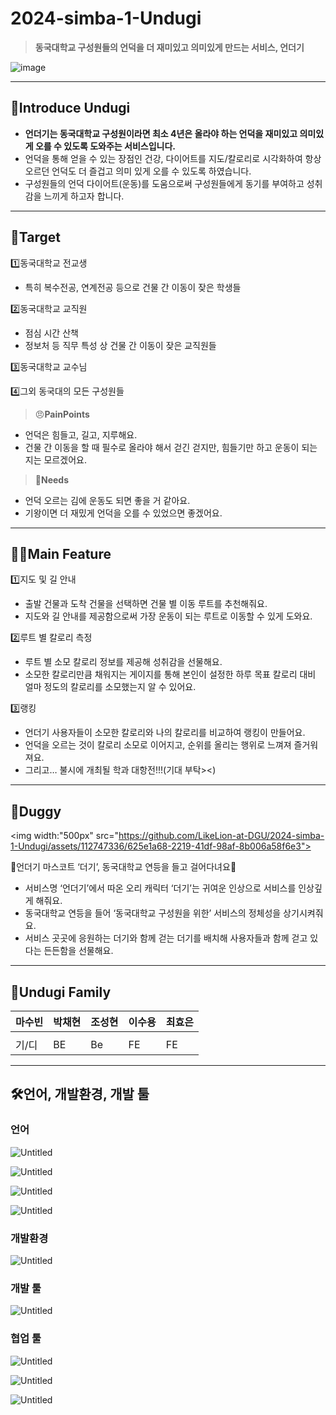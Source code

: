 # 2024-simba-1-Undugi

> **동국대학교 구성원들의 언덕을 더 재미있고 의미있게 만드는 서비스, 언더기**
> 
![image](https://github.com/LikeLion-at-DGU/2024-simba-1-Undugi/assets/112747336/37cb2f9f-0bf2-4c68-b3bf-e68d8c0de638)



---

## 🦆Introduce Undugi

- **언더기는 동국대학교 구성원이라면 최소 4년은 올라야 하는 언덕을 재미있고 의미있게 오를 수 있도록 도와주는 서비스입니다.**
- 언덕을 통해 얻을 수 있는 장점인 건강, 다이어트를 지도/칼로리로 시각화하여 항상 오르던 언덕도 더 즐겁고 의미 있게 오를 수 있도록 하였습니다.
- 구성원들의 언덕 다이어트(운동)를 도움으로써 구성원들에게 동기를 부여하고 성취감을 느끼게 하고자 합니다.

---

## 🎯Target

1️⃣동국대학교 전교생

- 특히 복수전공, 연계전공 등으로 건물 간 이동이 잦은 학생들

2️⃣동국대학교 교직원

- 점심 시간 산책
- 정보처 등 직무 특성 상 건물 간 이동이 잦은 교직원들

3️⃣동국대학교 교수님

4️⃣그외 동국대의 모든 구성원들

> 😠**PainPoints**
> 
- 언덕은 힘들고, 길고, 지루해요.
- 건물 간 이동을 할 때 필수로 올라야 해서 걷긴 걷지만, 힘들기만 하고 운동이 되는지는 모르겠어요.

> **🤩Needs**
> 
- 언덕 오르는 김에 운동도 되면 좋을 거 같아요.
- 기왕이면 더 재밌게 언덕을 오를 수 있었으면 좋겠어요.

---

## 🤳🏼Main Feature

1️⃣지도 및 길 안내

- 출발 건물과 도착 건물을 선택하면 건물 별 이동 루트를 추천해줘요.
- 지도와 길 안내를 제공함으로써 가장 운동이 되는 루트로 이동할 수 있게 도와요.

2️⃣루트 별 칼로리 측정

- 루트 별 소모 칼로리 정보를 제공해 성취감을 선물해요.
- 소모한 칼로리만큼 채워지는 게이지를 통해 본인이 설정한 하루 목표 칼로리 대비 얼마 정도의 칼로리를 소모했는지 알 수 있어요.

3️⃣랭킹

- 언더기 사용자들이 소모한 칼로리와 나의 칼로리를 비교하여 랭킹이 만들어요.
- 언덕을 오르는 것이 칼로리 소모로 이어지고, 순위를 올리는 행위로 느껴져 즐거워져요.
- 그리고… 불시에 개최될 학과 대항전!!!(기대 부탁><)

---

## 🦆Duggy

<img width:"500px" src="https://github.com/LikeLion-at-DGU/2024-simba-1-Undugi/assets/112747336/625e1a68-2219-41df-98af-8b006a58f6e3"></img>

🏮언더기 마스코트 ‘더기’, 동국대학교 연등을 들고 걸어다녀요🏮

- 서비스명 ‘언더기’에서 따온 오리 캐릭터 ‘더기’는 귀여운 인상으로 서비스를 인상깊게 해줘요.
- 동국대학교 연등을 들어 ‘동국대학교 구성원을 위한’ 서비스의 정체성을 상기시켜줘요.
- 서비스 곳곳에 응원하는 더기와 함께 걷는 더기를 배치해 사용자들과 함께 걷고 있다는 든든함을 선물해요.

---

## 👯Undugi Family

| 마수빈 | 박채현 | 조성현 | 이수용 | 최효은 |
| --- | --- | --- | --- | --- |
|  |  |  |  |  |
| 기/디 | BE | Be | FE | FE |

---

## 🛠️언어, 개발환경, 개발 툴

### 언어

![Untitled](https://prod-files-secure.s3.us-west-2.amazonaws.com/02823ac9-d68f-4485-99ae-1cde50454120/d4677f64-d369-4b53-89b7-915d8ecae5af/Untitled.png)

![Untitled](https://prod-files-secure.s3.us-west-2.amazonaws.com/02823ac9-d68f-4485-99ae-1cde50454120/134af9a3-2e0d-438e-b5f8-27efd9a80bc7/Untitled.png)

![Untitled](https://prod-files-secure.s3.us-west-2.amazonaws.com/02823ac9-d68f-4485-99ae-1cde50454120/b2003d26-830a-46d9-a0b8-37b0d49d3788/Untitled.png)

![Untitled](https://prod-files-secure.s3.us-west-2.amazonaws.com/02823ac9-d68f-4485-99ae-1cde50454120/2dfad3eb-570c-4783-8780-88b0b90f3d06/Untitled.png)

### 개발환경

![Untitled](https://prod-files-secure.s3.us-west-2.amazonaws.com/02823ac9-d68f-4485-99ae-1cde50454120/d72f4d96-fa0c-44f7-8f51-5284be4dc109/Untitled.png)

### 개발 툴

![Untitled](https://prod-files-secure.s3.us-west-2.amazonaws.com/02823ac9-d68f-4485-99ae-1cde50454120/a4e09fe2-77e5-4296-a77f-9a9fdf55b9be/Untitled.png)

### 협업 툴

![Untitled](https://prod-files-secure.s3.us-west-2.amazonaws.com/02823ac9-d68f-4485-99ae-1cde50454120/52f16cec-4c39-46d4-9ecf-4b4a1ee7e241/Untitled.png)

![Untitled](https://prod-files-secure.s3.us-west-2.amazonaws.com/02823ac9-d68f-4485-99ae-1cde50454120/2754cdb5-c707-4659-a0c5-fa66f8c17c8f/Untitled.png)

![Untitled](https://prod-files-secure.s3.us-west-2.amazonaws.com/02823ac9-d68f-4485-99ae-1cde50454120/e3d20457-80e6-4f7d-9720-d421a5066194/Untitled.png)
